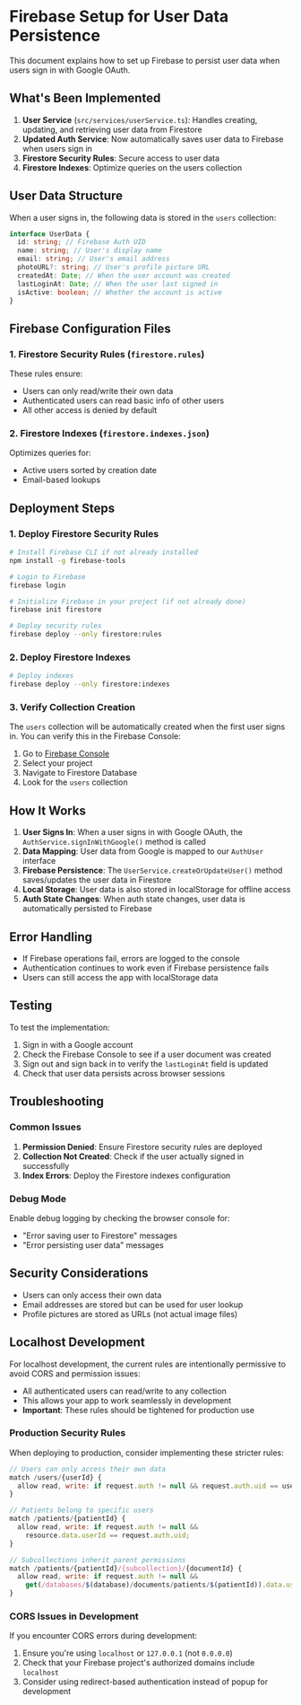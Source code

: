 # Firebase Setup for User Data Persistence

This document explains how to set up Firebase to persist user data when users sign in with Google OAuth.

## What's Been Implemented

1. **User Service** (`src/services/userService.ts`): Handles creating, updating, and retrieving user data from Firestore
2. **Updated Auth Service**: Now automatically saves user data to Firebase when users sign in
3. **Firestore Security Rules**: Secure access to user data
4. **Firestore Indexes**: Optimize queries on the users collection

## User Data Structure

When a user signs in, the following data is stored in the `users` collection:

```typescript
interface UserData {
  id: string; // Firebase Auth UID
  name: string; // User's display name
  email: string; // User's email address
  photoURL?: string; // User's profile picture URL
  createdAt: Date; // When the user account was created
  lastLoginAt: Date; // When the user last signed in
  isActive: boolean; // Whether the account is active
}
```

## Firebase Configuration Files

### 1. Firestore Security Rules (`firestore.rules`)

These rules ensure:

- Users can only read/write their own data
- Authenticated users can read basic info of other users
- All other access is denied by default

### 2. Firestore Indexes (`firestore.indexes.json`)

Optimizes queries for:

- Active users sorted by creation date
- Email-based lookups

## Deployment Steps

### 1. Deploy Firestore Security Rules

```bash
# Install Firebase CLI if not already installed
npm install -g firebase-tools

# Login to Firebase
firebase login

# Initialize Firebase in your project (if not already done)
firebase init firestore

# Deploy security rules
firebase deploy --only firestore:rules
```

### 2. Deploy Firestore Indexes

```bash
# Deploy indexes
firebase deploy --only firestore:indexes
```

### 3. Verify Collection Creation

The `users` collection will be automatically created when the first user signs in. You can verify this in the Firebase Console:

1. Go to [Firebase Console](https://console.firebase.google.com/)
2. Select your project
3. Navigate to Firestore Database
4. Look for the `users` collection

## How It Works

1. **User Signs In**: When a user signs in with Google OAuth, the `AuthService.signInWithGoogle()` method is called
2. **Data Mapping**: User data from Google is mapped to our `AuthUser` interface
3. **Firebase Persistence**: The `UserService.createOrUpdateUser()` method saves/updates the user data in Firestore
4. **Local Storage**: User data is also stored in localStorage for offline access
5. **Auth State Changes**: When auth state changes, user data is automatically persisted to Firebase

## Error Handling

- If Firebase operations fail, errors are logged to the console
- Authentication continues to work even if Firebase persistence fails
- Users can still access the app with localStorage data

## Testing

To test the implementation:

1. Sign in with a Google account
2. Check the Firebase Console to see if a user document was created
3. Sign out and sign back in to verify the `lastLoginAt` field is updated
4. Check that user data persists across browser sessions

## Troubleshooting

### Common Issues

1. **Permission Denied**: Ensure Firestore security rules are deployed
2. **Collection Not Created**: Check if the user actually signed in successfully
3. **Index Errors**: Deploy the Firestore indexes configuration

### Debug Mode

Enable debug logging by checking the browser console for:

- "Error saving user to Firestore" messages
- "Error persisting user data" messages

## Security Considerations

- Users can only access their own data
- Email addresses are stored but can be used for user lookup
- Profile pictures are stored as URLs (not actual image files)

## Localhost Development

For localhost development, the current rules are intentionally permissive to avoid CORS and permission issues:

- All authenticated users can read/write to any collection
- This allows your app to work seamlessly in development
- **Important**: These rules should be tightened for production use

### Production Security Rules

When deploying to production, consider implementing these stricter rules:

```javascript
// Users can only access their own data
match /users/{userId} {
  allow read, write: if request.auth != null && request.auth.uid == userId;
}

// Patients belong to specific users
match /patients/{patientId} {
  allow read, write: if request.auth != null &&
    resource.data.userId == request.auth.uid;
}

// Subcollections inherit parent permissions
match /patients/{patientId}/{subcollection}/{documentId} {
  allow read, write: if request.auth != null &&
    get(/databases/$(database)/documents/patients/$(patientId)).data.userId == request.auth.uid;
}
```

### CORS Issues in Development

If you encounter CORS errors during development:

1. Ensure you're using `localhost` or `127.0.0.1` (not `0.0.0.0`)
2. Check that your Firebase project's authorized domains include `localhost`
3. Consider using redirect-based authentication instead of popup for development

